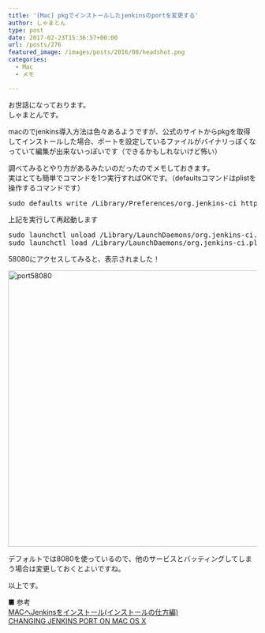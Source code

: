 ```yaml
---
title: '[Mac] pkgでインストールしたjenkinsのportを変更する'
author: しゃまとん
type: post
date: 2017-02-23T15:36:57+00:00
url: /posts/276
featured_image: /images/posts/2016/08/headshot.png
categories:
  - Mac
  - メモ

---
```

お世話になっております。  
しゃまとんです。

macのでjenkins導入方法は色々あるようですが、公式のサイトからpkgを取得してインストールした場合、ポートを設定しているファイルがバイナリっぽくなっていて編集が出来ないっぽいです（できるかもしれないけど怖い）

調べてみるとやり方があるみたいのだったのでメモしておきます。  
実はとても簡単でコマンドを1つ実行すればOKです。（defaultsコマンドはplistを操作するコマンドです）

<pre class="lang:sh decode:true " title="portを58080へ">sudo defaults write /Library/Preferences/org.jenkins-ci httpPort 58080</pre>

上記を実行して再起動します

<pre class="lang:sh decode:true ">sudo launchctl unload /Library/LaunchDaemons/org.jenkins-ci.plist
sudo launchctl load /Library/LaunchDaemons/org.jenkins-ci.plist</pre>

58080にアクセスしてみると、表示されました！

[<img src="https://shamaton.orz.hm/blog/images/posts/2016/08/port58080.png" alt="port58080" width="840" height="559" class="aligncenter size-full wp-image-278" />][1]

デフォルトでは8080を使っているので、他のサービスとバッティングしてしまう場合は変更しておくとよいですね。

以上です。

■ 参考  
[MACへJenkinsをインストール(インストールの仕方編)  
][2] [CHANGING JENKINS PORT ON MAC OS X][3]

 [1]: https://shamaton.orz.hm/blog/images/posts/2016/08/port58080.png
 [2]: http://qiita.com/t_n/items/22e6c5fd9f2ced3d5fc4
 [3]: https://three1415.wordpress.com/2014/12/29/changing-jenkins-port-on-mac-os-x/